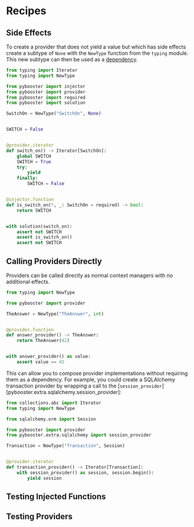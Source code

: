 # Recipes

## Side Effects

To create a provider that does not yield a value but which has side effects create a
subtype of `None` with the `NewType` function from the `typing` module. This new subtype
can then be used as a [dependency](concepts.md#dependencies).

```python
from typing import Iterator
from typing import NewType

from pybooster import injector
from pybooster import provider
from pybooster import required
from pybooster import solution

SwitchOn = NewType("SwitchOn", None)


SWITCH = False


@provider.iterator
def switch_on() -> Iterator[SwitchOn]:
    global SWITCH
    SWITCH = True
    try:
        yield
    finally:
        SWITCH = False


@injector.function
def is_switch_on(*, _: SwitchOn = required) -> bool:
    return SWITCH


with solution(switch_on):
    assert not SWITCH
    assert is_switch_on()
    assert not SWITCH
```

## Calling Providers Directly

Providers can be called directly as normal context managers with no additional effects.

```python
from typing import NewType

from pybooster import provider

TheAnswer = NewType("TheAnswer", int)


@provider.function
def answer_provider() -> TheAnswer:
    return TheAnswer(42)


with answer_provider() as value:
    assert value == 42
```

This can allow you to compose provider implementations without requiring them as a
dependency. For example, you could create a SQLAlchemy transaction provider by wrapping
a call to the [`session_provider`][pybooster.extra.sqlalchemy.session_provider]:

```python
from collections.abc import Iterator
from typing import NewType

from sqlalchemy.orm import Session

from pybooster import provider
from pybooster.extra.sqlalchemy import session_provider

Transaction = NewType("Transaction", Session)


@provider.iterator
def transaction_provider() -> Iterator[Transaction]:
    with session_provider() as session, session.begin():
        yield session
```

## Testing Injected Functions

## Testing Providers

```

```
